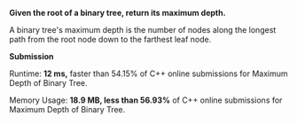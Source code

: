 **Given the root of a binary tree, return its maximum depth.**

A binary tree's maximum depth is the number of nodes along the longest path from the root node down to the farthest leaf node.



**Submission**

Runtime: **12 ms,** faster than 54.15% of C++ online submissions for Maximum Depth of Binary Tree.

Memory Usage: **18.9 MB, less than 56.93%** of C++ online submissions for Maximum Depth of Binary Tree.
 
